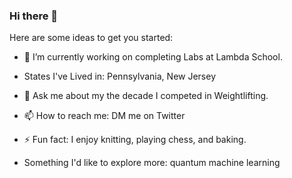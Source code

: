 ### Hi there 👋


Here are some ideas to get you started:

- 🔭 I’m currently working on completing Labs at Lambda School.
- States I've Lived in: Pennsylvania, New Jersey
- 💬 Ask me about my the decade I competed in Weightlifting.
- 📫 How to reach me: DM me on Twitter

- ⚡ Fun fact: I enjoy knitting, playing chess, and baking. 
- Something I'd like to explore more: quantum machine learning
